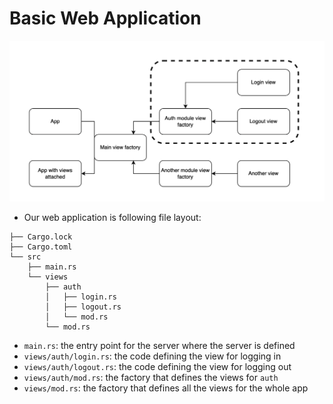 # Basic Web Application
![The data flow](./data_flow.png "data_flow")
- Our web application is following file layout:
```
├── Cargo.lock
├── Cargo.toml
└── src
    ├── main.rs
    └── views
        ├── auth
        │   ├── login.rs
        │   ├── logout.rs
        │   └── mod.rs
        └── mod.rs
```
- `main.rs`: the entry point for the server where the server is defined
- `views/auth/login.rs`: the code defining the view for logging in
- `views/auth/logout.rs`: the code defining the view for logging out
- `views/auth/mod.rs`: the factory that defines the views for `auth`
- `views/mod.rs`: the factory that defines all the views for the whole app